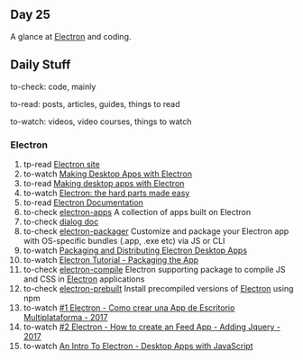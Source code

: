## Day 25

  A glance at [Electron](https://electron.atom.io/) and coding.

## Daily Stuff

  to-check: code, mainly

  to-read: posts, articles, guides, things to read

  to-watch: videos, video courses, things to watch

### Electron

  1. tp-read [Electron site](https://electron.atom.io/)
  1. to-watch [Making Desktop Apps with Electron](https://pusher.com/sessions/meetup/hydrahack/making-desktop-apps-with-electron)
  1. to-read [Making desktop apps with Electron](https://mattandrews.info/talks/hydrahack-march-2017/)
  1. to-watch [Electron: the hard parts made easy](https://www.youtube.com/watch?v=8YP_nOCO-4Q)
  1. to-read [Electron Documentation](https://electron.atom.io/docs/)
  1. to-check [electron-apps](https://github.com/h13i32maru/electron-apps) A collection of apps built on Electron
  1. to-check [dialog doc](https://github.com/electron/electron/blob/master/docs/api/dialog.md)
  1. to-check [electron-packager](https://github.com/electron-userland/electron-packager) Customize and package your Electron app with OS-specific bundles (.app, .exe etc) via JS or CLI
  1. to-watch [Packaging and Distributing Electron Desktop Apps](https://www.youtube.com/watch?v=dz5SnmBzBXc)
  1. to-watch [Electron Tutorial - Packaging the App](https://www.youtube.com/watch?v=rP7j_hDL40Y)
  1. to-check [electron-compile](https://github.com/electron/electron-compile) Electron supporting package to compile JS and CSS in [Electron](https://electron.atom.io/) applications
  1. to-check [electron-prebuilt](https://github.com/electron-userland/electron-prebuilt) Install precompiled versions of [Electron](https://electron.atom.io/) using npm
  1. to-watch [#1 Electron - Como crear una App de Escritorio Multiplataforma - 2017](https://www.youtube.com/watch?v=NNLNpfSV8LE)
  1. to-watch [#2 Electron - How to create an Feed App - Adding Jquery - 2017](https://www.youtube.com/watch?v=_Ce8o-1-j08)
  1. to-watch [An Intro To Electron - Desktop Apps with JavaScript](https://www.youtube.com/watch?v=mr9Mtm_TRpw)